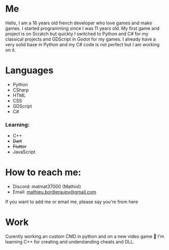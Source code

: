 # Me
Hello, I am a 16 years old french developer who love games and make games. I started programming since I was 11 years old. My first game and project is on Scratch but quickly I switched to Python and C# for my classical projects and GDScript in Godot for my games. I already have a very solid base in Python and my C# code is not perfect but I am working on it. 

# Languages
- Python
- CSharp
- HTML
- CSS
- GDScript
- C#
### Learning:
- C++
- ~~Dart~~
- ~~Flutter~~
- JavaScript
# How to reach me: 
  - Discord: matmat37000 (Mathiol)
  - Email: mathieu.bordieraupy@gmail.com

If you want to add me or email me, please say you're from here
# Work
Curently working an custom CMD in python and on a new video game 👀
I'm learning C++ for creating and understanding cheats and DLL.


<!-- - 💞️ I’m looking to collaborate on ... -->
<!---
matmat37000/matmat37000 is a ✨ special ✨ repository because its `README.md` (this file) appears on your GitHub profile.
You can click the Preview link to take a look at your changes.
--->
